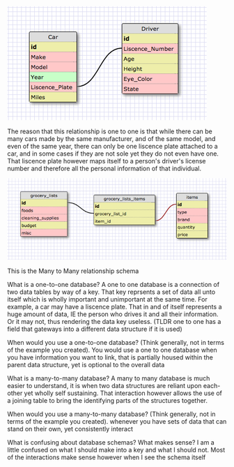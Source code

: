 ![schema image](imgs/One-To-One-Schema.png?raw=true "One To One Schema")

The reason that this relationship is one to one is that while there can be many cars made by the same manufacturer, and of the same model, and even of the same year, there can only be one liscence plate attached to a car, and in some cases if they are not sole yet they do not even have one. That liscence plate however maps itself to a person's driver's license number and therefore all the personal information of that individual.


![schema image](imgs/Grocery-List-Schema.png?raw=true "Grocery List Schema")

This is the Many to Many relationship schema


What is a one-to-one database?
A one to one database is a connection of two data tables by way of a key. That key reprsents a set of data all unto itself which is wholly important and unimportant at the same time. For example, a car may have a liscence plate. That in and of itself represents a huge amount of data, IE the person who drives it and all their information. Or it may not, thus rendering the data key useless. (TLDR one to one has a field that gateways into a different data structure if it is used)

When would you use a one-to-one database? (Think generally, not in terms of the example you created).
You would use a one to one database when you have information you want to link, that is partially housed within the parent data structure, yet is optional to the overall data

What is a many-to-many database?
A many to many database is much easier to understand, it is when two data structures are reliant upon each-other yet wholly self sustaining. That interaction however allows the use of a joining table to bring the identifying parts of the structures together.

When would you use a many-to-many database? (Think generally, not in terms of the example you created).
whenever you have sets of data that can stand on their own, yet consistently interact

What is confusing about database schemas? What makes sense?
I am a little confused on what I should make into a key and what I should not. Most of the interactions make sense however when I see the schema itself